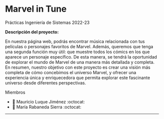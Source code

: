 # Marvel in Tune
Prácticas Ingeniería de Sistemas 2022-23

**Descripción del proyecto:** 

En nuestra página web, podrás encontrar música relacionada con tus películas o personajes favoritos de Marvel. Además, queremos que tenga una segunda función muy útil: que muestre todos los cómics en los que aparece un personaje específico. De esta manera, se tendrá la oportunidad de explorar el mundo de Marvel de una manera más detallada y completa.
En resumen, nuestro objetivo con este proyecto es crear una visión más completa de cómo concebimos el universo Marvel, y ofrecer una experiencia única y enriquecedora que permita explorar este fascinante universo desde diferentes perspectivas.

Miembros
 * :bust_in_silhouette:   Mauricio Luque Jiménez     :octocat:     
 * :bust_in_silhouette:  María Rabaneda Sierra     :octocat:

-----